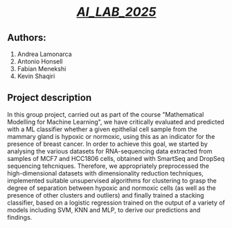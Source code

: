 # <h1 align="center">*<ins>AI_LAB_2025</ins>*</h1>

## Authors:
1. Andrea Lamonarca
2. Antonio Honsell
3. Fabian Menekshi
4. Kevin Shaqiri

## Project description
In this group project, carried out as part of the course "Mathematical Modelling for Machine Learning", we have critically evaluated and predicted with a ML classifier whether a given epithelial cell sample from the mammary gland is hypoxic or normoxic, using this as an indicator for the presence of breast cancer. In order to achieve this goal, we started by analysing the various datasets for RNA-sequencing data extracted from samples of MCF7 and HCC1806 cells, obtained with SmartSeq and DropSeq sequencing tehcniques. Therefore, we appropriately preprocessed the high-dimensional datasets with dimensionality reduction techniques, implemented suitable unsupervised algorithms for clustering to grasp the degree of separation between hypoxic and normoxic cells (as well as the presence of other clusters and outliers) and finally trained a stacking classifier, based on a logistic regression trained on the output of a variety of models including SVM, KNN and MLP, to derive our predictions and findings.
